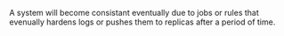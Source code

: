 A system will become consistant eventually due to jobs or rules that evenually hardens logs or pushes them to replicas after a period of time.

